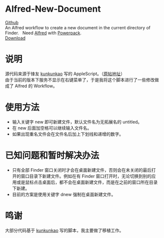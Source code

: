 # Alfred-New-Document
[Github](hhttps://github.com/hguandl/Alfred-New-Document/)  
An Alfred workflow to create a new document in the current directory of Finder.  
Need [Alfred](https://www.alfredapp.com) with [Powerpack](https://www.alfredapp.com/powerpack/).  
[Download](https://github.com/hguandl/Alfred-New-Document/releases/latest)

# 说明
源代码来源于锋友 [kunkunkao](http://bbs.feng.com/home.php?mod=space&uid=329358) 写的 AppleScript。（[原帖地址](http://bbs.feng.com/read-htm-tid-315552.html)）  
由于当前的版本下服务不显示在右键菜单了，于是我将这个脚本进行了一些修改做成了 Alfred 的 Workflow。

# 使用方法
* 输入关键字 new 即可新建文件，默认文件名为无拓展名的 untitled。
* 在 new 后面加空格可以继续输入文件名。
* 如果出现重名文件会在文件名后加上下划线和递增的数字。

# 已知问题和暂时解决办法
* 只有全部 Finder 窗口关闭时才会在桌面新建文件，否则会在未关闭的最后打开的窗口目录下新建文件。例如在有 Finder 窗口打开时，无论切换到别的应用或是鼠标点击桌面后，都不会在桌面新建文件，而是在之前的窗口所在目录下新建。
* 目前的方案是使用关键字 dnew 强制在桌面新建文件。

# 鸣谢
大部分代码基于 [kunkunkao](http://bbs.feng.com/home.php?mod=space&uid=329358) 写的脚本，我主要做了移植工作。  

